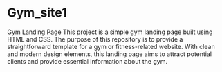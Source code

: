 # Gym_site1
Gym Landing Page This project is a simple gym landing page built using HTML and CSS. The purpose of this repository is to provide a straightforward template for a gym or fitness-related website. With clean and modern design elements, this landing page aims to attract potential clients and provide essential information about the gym.
